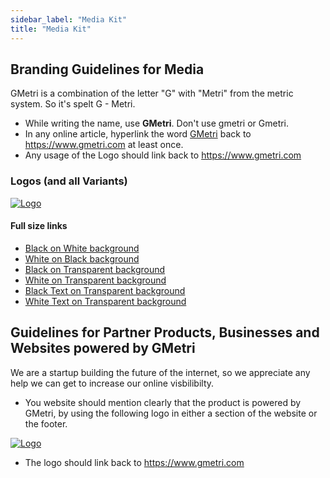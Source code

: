 ```yaml
---
sidebar_label: "Media Kit"
title: "Media Kit"
---
```


## Branding Guidelines for Media

GMetri is a combination of the letter "G" with "Metri" from the metric system. So it's spelt G - Metri.

* While writing the name, use **GMetri**. Don't use gmetri or Gmetri.
* In any online article, hyperlink the word [GMetri](https://www.gmetri.com) back to https://www.gmetri.com at least once. 
* Any usage of the Logo should link back to https://www.gmetri.com

### Logos (and all Variants)

[![Logo](https://s.vrgmetri.com/image/w_150,q_90/gb-web/common/logo/2022/GMetri_B_W.jpg)](https://www.gmetri.com)

#### Full size links

* [Black on White background](https://s.vrgmetri.com/gb-web/common/logo/2022/GMetri_B_W.jpg)
* [White on Black background](https://s.vrgmetri.com/gb-web/common/logo/2022/GMetri_W_B.jpg)
* [Black on Transparent background](https://s.vrgmetri.com/gb-web/common/logo/2022/GMetri_B_transparent.png)
* [White on Transparent background](https://s.vrgmetri.com/gb-web/common/logo/2022/GMetri_W_transparent.png)
* [Black Text on Transparent background](https://s.vrgmetri.com/gb-web/common/logo/2022/GMetri_B_text.png)
* [White Text on Transparent background](https://s.vrgmetri.com/gb-web/common/logo/2022/GMetri_W_text.png)

## Guidelines for Partner Products, Businesses and Websites powered by GMetri

We are a startup building the future of the internet, so we appreciate any help we can get to increase our online visbilibilty.

* You website should mention clearly that the product is powered by GMetri, by using the following logo in either a section of the website or the footer.

[![Logo](https://s.vrgmetri.com/image/w_150,q_90/gb-web/common/logo/2022/GMetri_B_W.jpg)](https://www.gmetri.com)

* The logo should link back to https://www.gmetri.com
